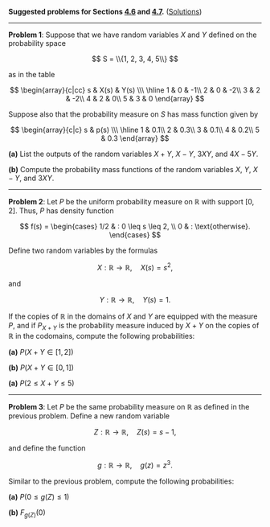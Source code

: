 **Suggested problems for Sections [4.6](https://mml.johnmyersmath.com/stats-book/chapters/random-variables.html#the-algebra-of-random-variables) and [4.7](https://mml.johnmyersmath.com/stats-book/chapters/random-variables.html#functions-of-random-variables).** ([Solutions](./13-suggested-problems-sol.md))

---

**Problem 1**: Suppose that we have random variables $X$ and $Y$ defined on the probability space

$$
S = \\{1, 2, 3, 4, 5\\}
$$

as in the table

$$
\begin{array}{c|cc}
s & X(s) & Y(s) \\\ \hline
1 & 0 & -1\\
2 & 0 & -2\\
3 & 2 & -2\\
4 & 2 & 0\\
5 & 3 & 0
\end{array}	
$$

Suppose also that the probability measure on $S$ has mass function given by

$$
\begin{array}{c|c}
s & p(s) \\\ \hline
1 & 0.1\\
2 & 0.3\\
3 & 0.1\\
4 & 0.2\\
5 & 0.3
\end{array}
$$

**(a)** List the outputs of the random variables $X+Y$, $X-Y$, $3XY$, and $4X-5Y$.

**(b)** Compute the probability mass functions of the random variables $X$, $Y$, $X-Y$, and $3XY$.

---

**Problem 2**: Let $P$ be the uniform probability measure on $\mathbb{R}$ with support $[0,2]$. Thus, $P$ has density function

$$
f(s) = \begin{cases}
1/2 & : 0 \leq s \leq 2, \\
0 & : \text{otherwise}.
\end{cases}
$$

Define two random variables by the formulas

$$
X: \mathbb{R} \to \mathbb{R}, \quad X(s) = s^2,
$$

and

$$
Y: \mathbb{R} \to \mathbb{R}, \quad Y(s) = 1.
$$

If the copies of $\mathbb{R}$ in the domains of $X$ and $Y$ are equipped with the measure $P$, and if $P_{X+Y}$ is the probability measure induced by $X+Y$ on the copies of $\mathbb{R}$ in the codomains, compute the following probabilities:

**(a)** $P\big(X+Y\in [1,2] \big)$

**(b)** $P\big( X+Y \in [0,1] \big)$

**(a)** $P\big( 2\leq X+Y \leq 5 \big)$

---

**Problem 3**: Let $P$ be the same probability measure on $\mathbb{R}$ as defined in the previous problem. Define a new random variable

$$
Z: \mathbb{R}\to \mathbb{R}, \quad Z(s) = s-1,
$$

and define the function

$$
g: \mathbb{R} \to \mathbb{R}, \quad g(z) = z^3.
$$

Similar to the previous problem, compute the following probabilities:

**(a)** $P\big(0\leq g(Z) \leq 1 \big)$

**(b)** $F_{g(Z)}(0)$
